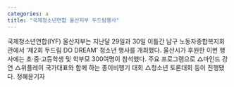 ```yaml
---
categories: a
title: "국제청소년연합 울산지부 두드림행사"
---
```

국제청소년연합(IYF) 울산지부는 지난달 29일과 30일 이틀간 남구 노동자종합복지회관에서 ‘제2회 두드림 DO DREAM’ 청소년 행사를 개최했다. 울산시가 후원한 이번 행사에는 초·중·고등학생 및 학부모 300여명이 참석했다. 주요 프로그램으로 △마인드 강연 △위플레이 국가대표와 함께 하는 종이비행기 대회 △청소년 토론대회 등이 진행됐다. 정혜윤기자